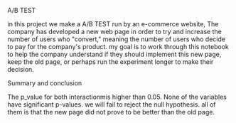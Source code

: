 A/B TEST 


in this project we make a A/B TEST run by an e-commerce website, The company has developed a new web page in order to try and increase the number of users who "convert," meaning the number of users who decide to pay for the company's product. my goal is to work through this notebook to help the company understand if they should implement this new page, keep the old page, or perhaps run the experiment longer to make their decision.

Summary and conclusion

The p_value for both interactionmis higher than 0.05. None of the variables have significant p-values. we will fail to reject the null hypothesis. all of them is that the new page did not prove to be better than the old page.
